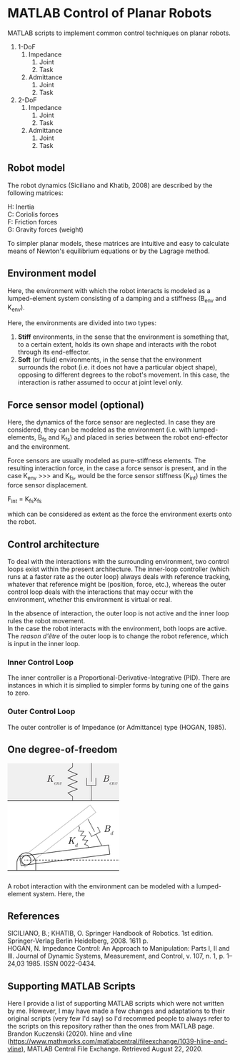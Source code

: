 # MATLAB Control of Planar Robots
MATLAB scripts to implement common control techniques on planar robots.

1. 1-DoF
   1. Impedance
      1. Joint
      1. Task
   1. Admittance
      1. Joint
      1. Task
1. 2-DoF
   1. Impedance
      1. Joint
      1. Task
   2. Admittance
      1. Joint
      2. Task
      
## Robot model
The robot dynamics (Siciliano and Khatib, 2008) are described by the following matrices:

H: Inertia\
C: Coriolis forces\
F: Friction forces\
G: Gravity forces (weight)

To simpler planar models, these matrices are intuitive and easy to calculate means of Newton's equilibrium equations or by the Lagrage method.

## Environment model
Here, the environment with which the robot interacts is modeled as a lumped-element system consisting of a damping and a stiffness (B<sub>env</sub> and K<sub>env</sub>).

Here, the environments are divided into two types: 
1. <b>Stiff</b> environments, in the sense that the environment is something that, to a certain extent, holds its own shape and interacts with the robot through its end-effector.
2. <b>Soft</b> (or fluid) environments, in the sense that the environment surrounds the robot (i.e. it does not have a particular object shape), opposing to different degrees to the robot's movement. In this case, the interaction is rather assumed to occur at joint level only.

## Force sensor model (optional)
Here, the dynamics of the force sensor are neglected. In case they are considered, they can be modeled as the environment (i.e. with lumped-elements, B<sub>fs</sub> and K<sub>fs</sub>) and placed in series between the robot end-effector and the environment.

Force sensors are usually modeled as pure-stiffness elements. The resulting interaction force, in the case a force sensor is present, and in the case K<sub>env</sub> >>> and K<sub>fs</sub>, would be the force sensor stiffness (K<sub>int</sub>) times the force sensor displacement.

F<sub>int</sub> = K<sub>fs</sub>x<sub>fs</sub>

which can be considered as extent as the force the environment exerts onto the robot.

## Control architecture
To deal with the interactions with the surrounding environment, two control loops exist within the present architecture. The inner-loop controller (which runs at a faster rate as the outer loop) always deals with reference tracking, whatever that reference might be (position, force, etc.), whereas the outer control loop deals with the interactions that may occur with the environment, whether this environment is virtual or real.

In the absence of interaction, the outer loop is not active and the inner loop rules the robot movement.\
In the case the robot interacts with the environment, both loops are active.\
The <i>reason d'être</i> of the outer loop is to change the robot reference, which is input in the inner loop.
   
### Inner Control Loop
   The inner controller is a Proportional-Derivative-Integrative (PID). There are instances in which it is simplied to simpler forms by tuning one of the gains to zero.
   
### Outer Control Loop
   The outer controller is of Impedance (or Admittance) type (HOGAN, 1985).
   
## One degree-of-freedom
![imp-1dof-rot](https://github.com/iikaro/planar-robot-control/blob/master/drawings/imp-1dof/imp-1dof-joint.png)

A robot interaction with the environment can be modeled with a lumped-element system.
Here, the

## References
SICILIANO, B.; KHATIB, O. Springer Handbook of Robotics. 1st edition. Springer-Verlag Berlin Heidelberg, 2008. 1611 p.\
HOGAN, N. Impedance Control: An Approach to Manipulation: Parts I, II and III. Journal of Dynamic Systems, Measurement, and Control, v. 107, n. 1, p. 1–24,03 1985. ISSN 0022-0434.

## Supporting MATLAB Scripts
Here I provide a list of supporting MATLAB scripts which were not written by me. However, I may have made a few changes and adaptations to their original scripts (very few I'd say) so I'd recommed people to always refer to the scripts on this repository rather than the ones from MATLAB page.\
Brandon Kuczenski (2020). hline and vline (https://www.mathworks.com/matlabcentral/fileexchange/1039-hline-and-vline), MATLAB Central File Exchange. Retrieved August 22, 2020. 
